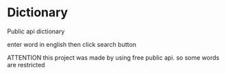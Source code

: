 # Dictionary
Public api dictionary

enter word in english then click search button

ATTENTION this project was made by using free public api. so some words are restricted
